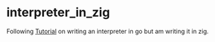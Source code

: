 # interpreter_in_zig

Following [Tutorial](https://interpreterbook.com/) on writing an interpreter in go but am writing it in zig.
